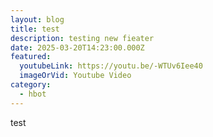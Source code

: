 ```yaml
---
layout: blog
title: test
description: testing new fieater
date: 2025-03-20T14:23:00.000Z
featured:
  youtubeLink: https://youtu.be/-WTUv6Iee40
  imageOrVid: Youtube Video
category:
  - hbot
---
```

test
